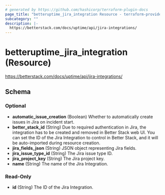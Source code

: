 ```yaml
---
# generated by https://github.com/hashicorp/terraform-plugin-docs
page_title: "betteruptime_jira_integration Resource - terraform-provider-better-uptime"
subcategory: ""
description: |-
  https://betterstack.com/docs/uptime/api/jira-integrations/
---
```


# betteruptime_jira_integration (Resource)

https://betterstack.com/docs/uptime/api/jira-integrations/



<!-- schema generated by tfplugindocs -->
## Schema

### Optional

- **automatic_issue_creation** (Boolean) Whether to automatically create issues in Jira on incident start.
- **better_stack_id** (String) Due to required authentication in Jira, the integration has to be created and removed in Better Stack web UI. You can set the ID of the Jira Integration to control in Better Stack, and it will be auto-imported during resource creation.
- **jira_fields_json** (String) JSON object representing Jira fields.
- **jira_issue_type_id** (String) The Jira issue type ID.
- **jira_project_key** (String) The Jira project key.
- **name** (String) The name of the Jira Integration.

### Read-Only

- **id** (String) The ID of the Jira Integration.


